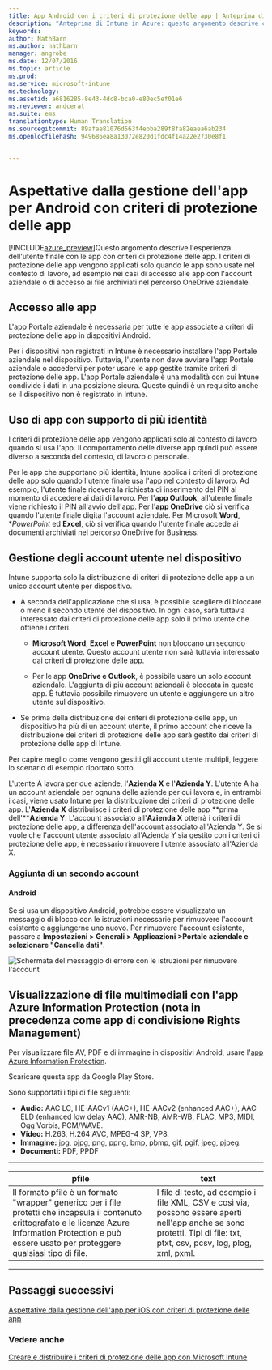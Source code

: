 ```yaml
---
title: App Android con i criteri di protezione delle app | Anteprima di Intune in Azure | Documentazione Microsoft
description: "Anteprima di Intune in Azure: questo argomento descrive cosa accade quando l&quot;app Android è gestita da criteri di protezione delle app."
keywords: 
author: NathBarn
ms.author: nathbarn
manager: angrobe
ms.date: 12/07/2016
ms.topic: article
ms.prod: 
ms.service: microsoft-intune
ms.technology: 
ms.assetid: a6816285-8e43-4dc8-bca0-e80ec5ef01e6
ms.reviewer: andcerat
ms.suite: ems
translationtype: Human Translation
ms.sourcegitcommit: 89afae81076d563f4ebba289f8fa82eaea6ab234
ms.openlocfilehash: 949686ea8a13072e820d1fdc4f14a22e2730e8f1


---
```


# <a name="what-to-expect-when-your-android-app-is-managed-by-app-protection-policies"></a>Aspettative dalla gestione dell'app per Android con criteri di protezione delle app 
[!INCLUDE[azure_preview](../includes/azure_preview.md)]Questo argomento descrive l'esperienza dell'utente finale con le app con criteri di protezione delle app. I criteri di protezione delle app vengono applicati solo quando le app sono usate nel contesto di lavoro, ad esempio nei casi di accesso alle app con l'account aziendale o di accesso ai file archiviati nel percorso OneDrive aziendale.
##  <a name="accessing-apps"></a>Accesso alle app

L'app Portale aziendale è necessaria per tutte le app associate a criteri di protezione delle app in dispositivi Android.

Per i dispositivi non registrati in Intune è necessario installare l'app Portale aziendale nel dispositivo. Tuttavia, l'utente non deve avviare l'app Portale aziendale o accedervi per poter usare le app gestite tramite criteri di protezione delle app.
L'app Portale aziendale è una modalità con cui Intune condivide i dati in una posizione sicura. Questo quindi è un requisito anche se il dispositivo non è registrato in Intune.


##  <a name="using-apps-with-multi-identity-support"></a>Uso di app con supporto di più identità

I criteri di protezione delle app vengono applicati solo al contesto di lavoro quando si usa l'app. Il comportamento delle diverse app quindi può essere diverso a seconda del contesto, di lavoro o personale.

Per le app che supportano più identità, Intune applica i criteri di protezione delle app solo quando l'utente finale usa l'app nel contesto di lavoro.  Ad esempio, l'utente finale riceverà la richiesta di inserimento del PIN al momento di accedere ai dati di lavoro.  Per l'**app Outlook**, all'utente finale viene richiesto il PIN all'avvio dell'app. Per l'**app OneDrive** ciò si verifica quando l'utente finale digita l'account aziendale.  Per Microsoft **Word**, **PowerPoint* ed **Excel**, ciò si verifica quando l'utente finale accede ai documenti archiviati nel percorso OneDrive for Business.
##  <a name="managing-user-accounts-on-the-device"></a>Gestione degli account utente nel dispositivo

Intune supporta solo la distribuzione di criteri di protezione delle app a un unico account utente per dispositivo.

* A seconda dell'applicazione che si usa, è possibile scegliere di bloccare o meno il secondo utente del dispositivo. In ogni caso, sarà tuttavia interessato dai criteri di protezione delle app solo il primo utente che ottiene i criteri.

  * **Microsoft Word**, **Excel** e **PowerPoint** non bloccano un secondo account utente. Questo account utente non sarà tuttavia interessato dai criteri di protezione delle app.

  * Per le app **OneDrive e Outlook**, è possibile usare un solo account aziendale.  L'aggiunta di più account aziendali è bloccata in queste app.  È tuttavia possibile rimuovere un utente e aggiungere un altro utente sul dispositivo.


* Se prima della distribuzione dei criteri di protezione delle app, un dispositivo ha più di un account utente, il primo account che riceve la distribuzione dei criteri di protezione delle app sarà gestito dai criteri di protezione delle app di Intune.


Per capire meglio come vengono gestiti gli account utente multipli, leggere lo scenario di esempio riportato sotto.

L'utente A lavora per due aziende, l'**Azienda X** e l'**Azienda Y**. L'utente A ha un account aziendale per ognuna delle aziende per cui lavora e, in entrambi i casi, viene usato Intune per la distribuzione dei criteri di protezione delle app. L'**Azienda X** distribuisce i criteri di protezione delle app **prima dell'****Azienda Y**. L'account associato all'**Azienda X** otterrà i criteri di protezione delle app, a differenza dell'account associato all'Azienda Y. Se si vuole che l'account utente associato all'Azienda Y sia gestito con i criteri di protezione delle app, è necessario rimuovere l'utente associato all'Azienda X.
### <a name="adding-a-second-account"></a>Aggiunta di un secondo account
####  <a name="android"></a>Android
Se si usa un dispositivo Android, potrebbe essere visualizzato un messaggio di blocco con le istruzioni necessarie per rimuovere l'account esistente e aggiungerne uno nuovo.  Per rimuovere l'account esistente, passare a **Impostazioni &gt; Generali &gt; Applicazioni &gt;Portale aziendale e selezionare "Cancella dati"**.

![Schermata del messaggio di errore con le istruzioni per rimuovere l'account](../media/android-switch-user.png)

##  <a name="viewing-media-files-with-the-azure-information-protection-app-previously-known-as-rights-management-sharing-app"></a>Visualizzazione di file multimediali con l'app Azure Information Protection (nota in precedenza come app di condivisione Rights Management)
Per visualizzare file AV, PDF e di immagine in dispositivi Android, usare l'[app Azure Information Protection](https://play.google.com/store/apps/details?id=com.microsoft.ipviewer).

Scaricare questa app da Google Play Store.  

Sono supportati i tipi di file seguenti:

* **Audio:** AAC LC, HE-AACv1 (AAC+), HE-AACv2 (enhanced AAC+), AAC ELD (enhanced low delay AAC), AMR-NB, AMR-WB, FLAC, MP3, MIDI, Ogg Vorbis, PCM/WAVE.
* **Video:** H.263, H.264 AVC, MPEG-4 SP, VP8.
* **Immagine:** jpg, pjpg, png, ppng, bmp, pbmp, gif, pgif, jpeg, pjpeg.
* **Documenti:** PDF, PPDF

------------
|**pfile**|**text**|
|----|----|
|Il formato pfile è un formato "wrapper" generico per i file protetti che incapsula il contenuto crittografato e le licenze Azure Information Protection e può essere usato per proteggere qualsiasi tipo di file.|I file di testo, ad esempio i file XML, CSV e così via, possono essere aperti nell'app anche se sono protetti. Tipi di file: txt, ptxt, csv, pcsv, log, plog, xml, pxml.|
---------------
## <a name="next-steps"></a>Passaggi successivi
[Aspettative dalla gestione dell'app per iOS con criteri di protezione delle app](app-protection-enabled-ios-apps.md)

### <a name="see-also"></a>Vedere anche
[Creare e distribuire i criteri di protezione delle app con Microsoft Intune](app-protection-policies.md)



<!--HONumber=Feb17_HO1-->


